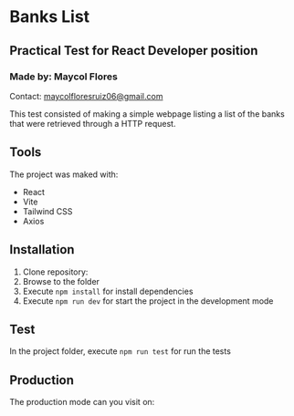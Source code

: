 # Banks List

## Practical Test for React Developer position

### Made by: Maycol Flores
Contact: maycolfloresruiz06@gmail.com

This test consisted of making a simple webpage listing a list of the banks that were retrieved through a HTTP request.


## Tools
The project was maked with:
- React
- Vite
- Tailwind CSS
- Axios


## Installation
1. Clone repository: 
2. Browse to the folder
3. Execute `npm install` for install dependencies
4. Execute `npm run dev` for start the project in the development mode 


## Test
In the project folder, execute `npm run test` for run the tests

## Production
The production mode can you visit on: 